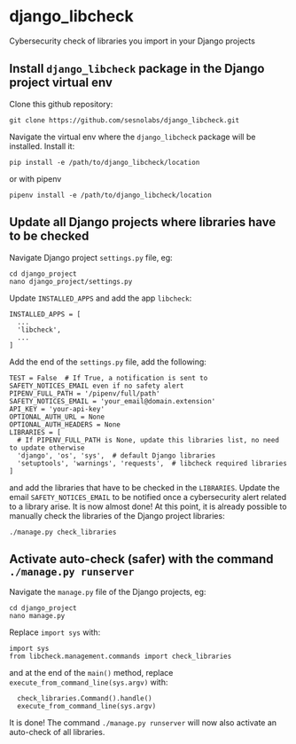 # django_libcheck
Cybersecurity check of libraries you import in your Django projects
## Install `django_libcheck` package in the Django project virtual env
Clone this github repository:
  ```
git clone https://github.com/sesnolabs/django_libcheck.git
  ```
Navigate the virtual env where the `django_libcheck` package will be installed.
Install it:
  ```
pip install -e /path/to/django_libcheck/location
  ```
or with pipenv
  ```
pipenv install -e /path/to/django_libcheck/location
  ```
## Update all Django projects where libraries have to be checked
Navigate Django project `settings.py` file, eg:
  ```
cd django_project
nano django_project/settings.py
  ```
Update `INSTALLED_APPS` and add the app `libcheck`:
  ```
INSTALLED_APPS = [
    ...
    'libcheck',
    ...
]
  ```
Add the end of the `settings.py` file, add the following:
  ```
TEST = False  # If True, a notification is sent to SAFETY_NOTICES_EMAIL even if no safety alert
PIPENV_FULL_PATH = '/pipenv/full/path'
SAFETY_NOTICES_EMAIL = 'your_email@domain.extension'
API_KEY = 'your-api-key'
OPTIONAL_AUTH_URL = None
OPTIONAL_AUTH_HEADERS = None
LIBRARIES = [
    # If PIPENV_FULL_PATH is None, update this libraries list, no need to update otherwise
    'django', 'os', 'sys',  # default Django libraries
    'setuptools', 'warnings', 'requests',  # libcheck required libraries
]
  ```
and add the libraries that have to be checked in the `LIBRARIES`.
Update the email `SAFETY_NOTICES_EMAIL` to be notified once a cybersecurity alert related to a library arise.
It is now almost done!
At this point, it is already possible to manually check the libraries of the Django project libraries:
  ```
./manage.py check_libraries
  ```
## Activate auto-check (safer) with the command `./manage.py runserver`
Navigate the `manage.py` file of the Django projects, eg:
  ```
cd django_project
nano manage.py
  ```
Replace `import sys` with:
  ```
import sys
from libcheck.management.commands import check_libraries
  ```
and at the end of the `main()` method, replace `execute_from_command_line(sys.argv)` with:
  ```
    check_libraries.Command().handle()
    execute_from_command_line(sys.argv)
  ```
It is done!
The command `./manage.py runserver` will now also activate an auto-check of all libraries.
